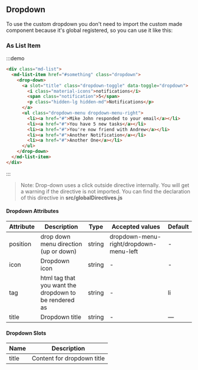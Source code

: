 ## Dropdown

To use the custom dropdown you don't need to import the custom made component because it's global registered, so you can use it like this:


### As List Item

:::demo
```html
<div class="md-list">
  <md-list-item href="#something" class="dropdown">
    <drop-down>
      <a slot="title" class="dropdown-toggle" data-toggle="dropdown">
        <i class="material-icons">notifications</i>
        <span class="notification">5</span>
        <p class="hidden-lg hidden-md">Notifications</p>
      </a>
      <ul class="dropdown-menu dropdown-menu-right">
        <li><a href="#">Mike John responded to your email</a></li>
        <li><a href="#">You have 5 new tasks</a></li>
        <li><a href="#">You're now friend with Andrew</a></li>
        <li><a href="#">Another Notification</a></li>
        <li><a href="#">Another One</a></li>
      </ul>
    </drop-down>
  </md-list-item>
</div>
```
:::

> Note: Drop-down uses a click outside directive internally. You will get a warning if the directive is not imported. You can find the declaration of this directive in **src/globalDirectives.js**


#### Dropdown Attributes
| Attribute      | Description    | Type      | Accepted values       | Default   |
|---------- |-------- |---------- |-------------  |-------- |
| position     | drop down menu direction (up or down)   | string  |   dropdown-menu-right/dropdown-menu-left        |     -     |
| icon     | Dropdown icon   | string  |   -        |     -     |
| tag     | html tag that you want the dropdown to be rendered as   | string  |   -        |     li    |
| title     | Dropdown title   | string  |   -        |     —     |

#### Dropdown Slots
| Name | Description |
|---------- |-------- |
|  title  | Content for dropdown title |
